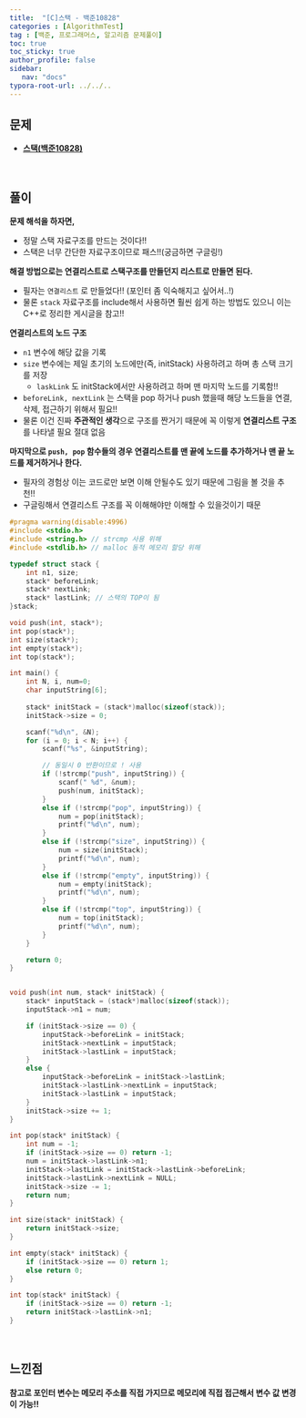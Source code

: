 ```yaml
---
title:  "[C]스택 - 백준10828"
categories : [AlgorithmTest]
tag : [백준, 프로그래머스, 알고리즘 문제풀이]
toc: true
toc_sticky: true
author_profile: false
sidebar:
   nav: "docs"
typora-root-url: ../../..
---
```




## 문제

* **[스택(백준10828)](https://www.acmicpc.net/problem/10828)**

<br>

## 풀이

**문제 해석을 하자면,**

* 정말 스택 자료구조를 만드는 것이다!!
* 스택은 너무 간단한 자료구조이므로 패스!!(궁금하면 구글링!)



**해결 방법으로는 연결리스트로 스택구조를 만들던지 리스트로 만들면 된다.**

* 필자는 `연결리스트` 로 만들었다!! (포인터 좀 익숙해지고 싶어서..!)
* 물론 `stack` 자료구조를 include해서 사용하면 훨씬 쉽게 하는 방법도 있으니 이는 C++로 정리한 게시글을 참고!!



**연결리스트의 노드 구조**

* `n1` 변수에 해당 값을 기록
* `size` 변수에는 제일 초기의 노드에만(즉, initStack) 사용하려고 하며 총 스택 크기를 저장
  * `laskLink` 도 initStack에서만 사용하려고 하며 맨 마지막 노드를 기록함!!
* `beforeLink, nextLink` 는 스택을 pop 하거나 push 했을때 해당 노드들을 연결, 삭제, 접근하기 위해서 필요!!
* 물론 이건 진짜 **주관적인 생각**으로 구조를 짠거기 때문에 꼭 이렇게 **연결리스트 구조**를 나타낼 필요 절대 없음



**마지막으로 `push, pop` 함수들의 경우 연결리스트를 맨 끝에 노드를 추가하거나 맨 끝 노드를 제거하거나 한다.**

* 필자의 경험상 이는 코드로만 보면 이해 안될수도 있기 때문에 그림을 볼 것을 추천!!
* 구글링해서 연결리스트 구조를 꼭 이해해야만 이해할 수 있을것이기 때문



```c
#pragma warning(disable:4996)
#include <stdio.h>
#include <string.h> // strcmp 사용 위해
#include <stdlib.h> // malloc 동적 메모리 할당 위해

typedef struct stack {
	int n1, size;
	stack* beforeLink;
	stack* nextLink;
	stack* lastLink; // 스택의 TOP이 됨
}stack;

void push(int, stack*);
int pop(stack*);
int size(stack*);
int empty(stack*);
int top(stack*);

int main() {
	int N, i, num=0;
	char inputString[6];
	
	stack* initStack = (stack*)malloc(sizeof(stack));
	initStack->size = 0;

	scanf("%d\n", &N);
	for (i = 0; i < N; i++) {
		scanf("%s", &inputString);

		// 동일시 0 반환이므로 ! 사용
		if (!strcmp("push", inputString)) {
			scanf(" %d", &num);
			push(num, initStack);
		}
		else if (!strcmp("pop", inputString)) {
			num = pop(initStack);
			printf("%d\n", num);
		}
		else if (!strcmp("size", inputString)) {
			num = size(initStack);
			printf("%d\n", num);
		}
		else if (!strcmp("empty", inputString)) {
			num = empty(initStack);
			printf("%d\n", num);
		}
		else if (!strcmp("top", inputString)) {
			num = top(initStack);
			printf("%d\n", num);
		}
	}

	return 0;
}


void push(int num, stack* initStack) {
	stack* inputStack = (stack*)malloc(sizeof(stack));
	inputStack->n1 = num;

	if (initStack->size == 0) {
		inputStack->beforeLink = initStack;
		initStack->nextLink = inputStack;
		initStack->lastLink = inputStack;
	}
	else {
		inputStack->beforeLink = initStack->lastLink;
		initStack->lastLink->nextLink = inputStack;
		initStack->lastLink = inputStack;
	}
	initStack->size += 1;
}

int pop(stack* initStack) {
	int num = -1;
	if (initStack->size == 0) return -1;
	num = initStack->lastLink->n1;
	initStack->lastLink = initStack->lastLink->beforeLink;
	initStack->lastLink->nextLink = NULL;
	initStack->size -= 1;
	return num;
}

int size(stack* initStack) {
	return initStack->size;
}

int empty(stack* initStack) {
	if (initStack->size == 0) return 1;
	else return 0;
}

int top(stack* initStack) {
	if (initStack->size == 0) return -1;
	return initStack->lastLink->n1;
}
```

<br>

## 느낀점

**참고로 포인터 변수는 메모리 주소를 직접 가지므로 메모리에 직접 접근해서 변수 값 변경이 가능!!**

